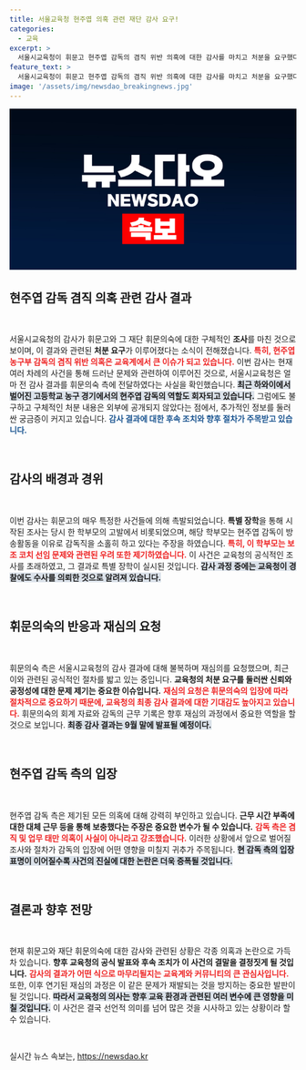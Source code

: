 ```yaml
---
title: 서울교육청 현주엽 의혹 관련 재단 감사 요구!
categories:
  - 교육
excerpt: >
  서울시교육청이 휘문고 현주엽 감독의 겸직 위반 의혹에 대한 감사를 마치고 처분을 요구했다. 논란의 중심에 선 현 감독은 업무태만을 부인하며 재심의를 요청한 휘문의숙의 결과는 9월 말 발표될 예정이다. 클릭해 더 자세한 내용을 확인하세요!
feature_text: >
  서울시교육청이 휘문고 현주엽 감독의 겸직 위반 의혹에 대한 감사를 마치고 처분을 요구했다. 논란의 중심에 선 현 감독은 업무태만을 부인하며 재심의를 요청한 휘문의숙의 결과는 9월 말 발표될 예정이다. 클릭해 더 자세한 내용을 확인하세요!
image: '/assets/img/newsdao_breakingnews.jpg'
---
```


<p><img src="/assets/img/newsdao_breakingnews.jpg" alt="ranknews 속보" /></p>

<h2 data-ke-size="size26">현주엽 감독 겸직 의혹 관련 감사 결과</h2>

<p data-ke-size="size16">&nbsp;</p>

<p>서울시교육청의 감사가 휘문고와 그 재단 휘문의숙에 대한 구체적인 <b>조사</b>를 마친 것으로 보이며, 이 결과와 관련된 <b>처분 요구</b>가 이루어졌다는 소식이 전해졌습니다. <b><span style="color: #ee2323;">특히, 현주엽 농구부 감독의 겸직 위반 의혹은 교육계에서 큰 이슈가 되고 있습니다.</span></b> 이번 감사는 현재 여러 차례의 사건을 통해 드러난 문제와 관련하여 이루어진 것으로, 서울시교육청은 얼마 전 감사 결과를 휘문의숙 측에 전달하였다는 사실을 확인했습니다. <b><span style="background-color: #21538527;">최근 하와이에서 벌어진 고등학교 농구 경기에서의 현주엽 감독의 역할도 회자되고 있습니다.</span></b> 그럼에도 불구하고 구체적인 처분 내용은 외부에 공개되지 않았다는 점에서, 추가적인 정보를 둘러싼 궁금증이 커지고 있습니다. <b><span style="color: #1a5490;">감사 결과에 대한 후속 조치와 향후 절차가 주목받고 있습니다.</span></b></p>

<p data-ke-size="size16">&nbsp;</p>

<h2>감사의 배경과 경위</h2>

<p data-ke-size="size16">&nbsp;</p>

<p>이번 감사는 휘문고의 매우 특정한 사건들에 의해 촉발되었습니다. <b>특별 장학</b>을 통해 시작된 조사는 당시 한 학부모의 고발에서 비롯되었으며, 해당 학부모는 현주엽 감독이 방송활동을 이유로 감독직을 소홀히 하고 있다는 주장을 하였습니다. <b><span style="color: #ee2323;">특히, 이 학부모는 보조 코치 선임 문제와 관련된 우려 또한 제기하였습니다.</span></b> 이 사건은 교육청의 공식적인 조사를 초래하였고, 그 결과로 특별 장학이 실시된 것입니다. <b><span style="background-color: #21538527;">감사 과정 중에는 교육청이 경찰에도 수사를 의뢰한 것으로 알려져 있습니다.</span></b></p>

<p data-ke-size="size16">&nbsp;</p>

<h2>휘문의숙의 반응과 재심의 요청</h2>

<p data-ke-size="size16">&nbsp;</p>

<p>휘문의숙 측은 서울시교육청의 감사 결과에 대해 불복하며 재심의를 요청했으며, 최근 이와 관련된 공식적인 절차를 밟고 있는 중입니다. <b>교육청의 처분 요구를 둘러싼 신뢰와 공정성에 대한 문제 제기는 중요한 이슈입니다.</b> <b><span style="color: #ee2323;">재심의 요청은 휘문의숙의 입장에 따라 절차적으로 중요하기 때문에, 교육청의 최종 감사 결과에 대한 기대감도 높아지고 있습니다.</span></b> 휘문의숙의 회계 자료와 감독의 근무 기록은 향후 재심의 과정에서 중요한 역할을 할 것으로 보입니다. <b><span style="background-color: #21538527;">최종 감사 결과는 9월 말에 발표될 예정이다.</span></b></p>

<p data-ke-size="size16">&nbsp;</p>

<h2>현주엽 감독 측의 입장</h2>

<p data-ke-size="size16">&nbsp;</p>

<p>현주엽 감독 측은 제기된 모든 의혹에 대해 강력히 부인하고 있습니다. <b>근무 시간 부족에 대한 대체 근무 등을 통해 보충했다는 주장은 중요한 변수가 될 수 있습니다.</b> <b><span style="color: #ee2323;">감독 측은 겸직 및 업무 태만 의혹이 사실이 아니라고 강조했습니다.</span></b> 이러한 상황에서 앞으로 벌어질 조사와 절차가 감독의 입장에 어떤 영향을 미칠지 귀추가 주목됩니다. <b><span style="background-color: #21538527;">현 감독 측의 입장 표명이 이어질수록 사건의 진실에 대한 논란은 더욱 증폭될 것입니다.</span></b></p>

<p data-ke-size="size16">&nbsp;</p>

<h2>결론과 향후 전망</h2>

<p data-ke-size="size16">&nbsp;</p>

<p>현재 휘문고와 재단 휘문의숙에 대한 감사와 관련된 상황은 각종 의혹과 논란으로 가득 차 있습니다. <b>향후 교육청의 공식 발표와 후속 조치가 이 사건의 결말을 결정짓게 될 것입니다.</b> <b><span style="color: #ee2323;">감사의 결과가 어떤 식으로 마무리될지는 교육계와 커뮤니티의 큰 관심사입니다.</span></b> 또한, 이후 연기된 재심의 과정은 이 같은 문제가 재발되는 것을 방지하는 중요한 발판이 될 것입니다. <b><span style="background-color: #21538527;">따라서 교육청의 의사는 향후 교육 환경과 관련된 여러 변수에 큰 영향을 미칠 것입니다.</span></b> 이 사건은 결국 선언적 의미를 넘어 많은 것을 시사하고 있는 상황이라 할 수 있습니다. </p>

<p data-ke-size="size16">&nbsp;</p>
실시간 뉴스 속보는, <a href="https://newsdao.kr" rel="dofollow">https://newsdao.kr</a>


